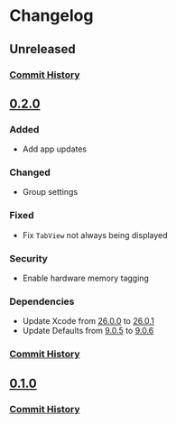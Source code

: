 # Changelog

## Unreleased

### [Commit History](https://github.com/F1248/Genius/compare/v0.2.0...HEAD)

## [0.2.0](https://github.com/F1248/Genius/releases/tag/v0.2.0)

### Added

- Add app updates

### Changed

- Group settings

### Fixed

- Fix `TabView` not always being displayed

### Security

- Enable hardware memory tagging

### Dependencies

- Update Xcode from [26.0.0](https://developer.apple.com/news/releases/?id=09152025m) to [26.0.1](https://developer.apple.com/news/releases/?id=09222025m)
- Update Defaults from [9.0.5](https://github.com/sindresorhus/Defaults/releases/tag/9.0.5) to [9.0.6](https://github.com/sindresorhus/Defaults/releases/tag/9.0.6)

### [Commit History](https://github.com/F1248/Genius/compare/v0.1.0...v0.2.0)

## [0.1.0](https://github.com/F1248/Genius/releases/tag/v0.1.0)

### [Commit History](https://github.com/F1248/Genius/commits/v0.1.0)
